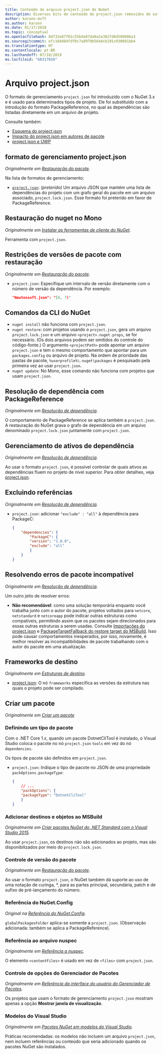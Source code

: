 ```yaml
---
title: Conteúdo do arquivo project.json do NuGet
description: Diversos bits de conteúdo do project.json removidos de outras áreas da documentação do NuGet.
author: karann-msft
ms.author: karann
ms.date: 01/17/2018
ms.topic: conceptual
ms.openlocfilehash: 8d732e87f01c55bde87da0a2e382fd6d509886a3
ms.sourcegitcommit: efc18d484fdf0c7a8979b564dcb191c030601bb4
ms.translationtype: HT
ms.contentlocale: pt-BR
ms.lasthandoff: 07/18/2019
ms.locfileid: "68317010"
---
```

# <a name="projectjson-archive"></a>Arquivo project.json

O formato de gerenciamento `project.json` foi introduzido com o NuGet 3.x e é usado para determinados tipos de projeto. Ele foi substituído com a introdução do formato PackageReference, no qual as dependências são listadas diretamente em um arquivo de projeto.

Consulte também:

- [Esquema do project.json](project-json.md)
- [Impacto do project.json em autores de pacote](project-json-impact.md)
- [project.json e UWP](project-json-and-uwp.md)

## <a name="projectjson-management-format"></a>formato de gerenciamento project.json

*Originalmente em [Restauração do pacote](../what-is-nuget.md).*

Na lista de formatos de gerenciamento:

- [`project.json`](project-json.md): *(preterido)* Um arquivo JSON que mantém uma lista de dependências do projeto com um grafo geral do pacote em um arquivo associado, `project.lock.json`. Esse formato foi preterido em favor de PackageReference.

## <a name="nuget-restore-on-mono"></a>Restauração do nuget no Mono

*Originalmente em [Instalar as ferramentas de cliente do NuGet](../install-nuget-client-tools.md).*

Ferramenta com `project.json`.

## <a name="constraining-package-versions-with-restore"></a>Restrições de versões de pacote com restauração

*Originalmente em [Restauração do pacote](../consume-packages/package-restore.md#constrain-package-versions-with-restore).*

- `project.json`: Especifique um intervalo de versão diretamente com o número de versão da dependência. Por exemplo:

    ```json
    "Newtonsoft.json": "[6, 7)"
    ```

## <a name="nuget-cli-commands"></a>Comandos da CLI do NuGet

- `nuget install` não funciona com `project.json`.
- `nuget restore`: com projetos usando o `project.json`, gera um arquivo `project.lock.json` e um arquivo `<project>.nuget.props`, se for necessário. (Os dois arquivos podem ser omitidos do controle do código-fonte.) O argumento `<projectPath>` pode apontar um arquivo `project.json` e tem o mesmo comportamento que apontar para um `packages.config` ou arquivo de projeto. Na ordem de prioridade das pastas de pacote, `%userprofile%\.nuget\packages` é pesquisado pela primeira vez ao usar `project.json`.
- `nuget update`: No Mono, esse comando não funciona com projetos que usam `project.json`.

## <a name="dependency-resolution-with-packagereference"></a>Resolução de dependência com PackageReference

*Originalmente em [Resolução de dependência](../consume-packages/dependency-resolution.md#dependency-resolution-with-packagereference).*

O comportamento de PackageReference se aplica também a `project.json`. A restauração do NuGet grava o grafo de dependência em um arquivo denominado `project.lock.json` juntamente com `project.json`.

## <a name="managing-dependency-assets"></a>Gerenciamento de ativos de dependência

*Originalmente em [Resolução de dependência](../consume-packages/dependency-resolution.md#managing-dependency-assets).*

Ao usar o formato `project.json`, é possível controlar de quais ativos as dependências fluem no projeto de nível superior. Para obter detalhes, veja [project.json](project-json.md).

## <a name="excluding-references"></a>Excluindo referências

*Originalmente em [Resolução de dependência](../consume-packages/dependency-resolution.md#excluding-references).*

- `project.json`: adicionar `"exclude" : "all"` à dependência para PackageC:

    ```json
    {
        "dependencies": {
            "PackageC": {
            "version": "1.0.0",
            "exclude": "all"
            }
        }
    }
    ```

## <a name="resolving-incompatible-package-errors"></a>Resolvendo erros de pacote incompatível

*Originalmente em [Resolução de dependência](../consume-packages/dependency-resolution.md#resolving-incompatible-package-errors).*

Um outro jeito de resolver erros:

- **Não recomendável**: como uma solução temporária enquanto você trabalha junto com o autor do pacote, projetos voltados para `netcore`, `netstandard` e `netcoreapp` pode indicar outras estruturas como compatíveis, permitindo assim que os pacotes sejam direcionados para essas outras estruturas a serem usadas. Consulte [Importações do project.json](project-json.md#imports) e [PackageTargetFallback do restore target do MSBuild](../reference/msbuild-targets.md#packagetargetfallback). Isso pode causar comportamentos inesperados, por isso, novamente, é melhor resolver as incompatibilidades de pacote trabalhando com o autor do pacote em uma atualização.

## <a name="target-frameworks"></a>Frameworks de destino

*Originalmente em [Estruturas de destino](../reference/target-frameworks.md).*

- [project.json](project-json.md): O nó `frameworks` especifica as versões da estrutura nas quais o projeto pode ser compilado.

## <a name="creating-a-package"></a>Criar um pacote

*Originalmente em [Criar um pacote](../create-packages/creating-a-package.md)*

### <a name="setting-a-package-type"></a>Definindo um tipo de pacote

Com o .NET Core 1.x, quando um pacote DotnetCliTool é instalado, o Visual Studio coloca o pacote no nó `project.json` `tools` em vez do nó `dependencies`.

Os tipos de pacote são definidos em `project.json`.

- `project.json`: Indique o tipo de pacote no JSON de uma propriedade `packOptions.packageType`:

    ```json
    {
        // ...
        "packOptions": {
        "packageType": "DotnetCliTool"
        }
    }
    ```

### <a name="adding-targets-and-props-for-msbuild"></a>Adicionar destinos e objetos ao MSBuild

*Originalmente em [Criar pacotes NuGet do .NET Standard com o Visual Studio 2015](../guides/create-net-standard-packages-vs2015.md).*

Ao usar `project.json`, os destinos não são adicionados ao projeto, mas são disponibilizados por meio do `project.lock.json`.

### <a name="package-versioning"></a>Controle de versão do pacote

*Originalmente em [Restauração do pacote](../reference/package-versioning.md).*

Ao usar o formato `project.json`, o NuGet também dá suporte ao uso de uma notação de curinga, \*, para as partes principal, secundária, patch e de sufixo de pré-lançamento do número.

### <a name="nugetconfig-reference"></a>Referência do NuGet.Config

*Original na [Referência do NuGet.Config](../reference/nuget-config-file.md).*

`globalPackagesFolder` aplica-se somente a `project.json`. (Observação adicionada: também se aplica a PackageReference).

### <a name="nuspec-file-reference"></a>Referência ao arquivo nuspec

*Originalmente em [Referência a nuspec](../reference/nuspec.md).*

O elemento `<contentFiles>` é usado em vez de `<files>` com `project.json`.

### <a name="package-manager-options-control"></a>Controle de opções do Gerenciador de Pacotes

*Originalmente em [Referência da interface do usuário do Gerenciador de Pacotes](../consume-packages/install-use-packages-visual-studio.md).*

Os projetos que usam o formato de gerenciamento `project.json` mostram apenas a opção **Mostrar janela de visualização**.

### <a name="visual-studio-templates"></a>Modelos do Visual Studio

*Originalmente em [Pacotes NuGet em modelos do Visual Studio](../visual-studio-extensibility/visual-studio-templates.md).*

Práticas recomendadas: os modelos não incluem um arquivo `project.json`, nem incluem referências ou conteúdo que seria adicionado quando os pacotes NuGet são instalados.